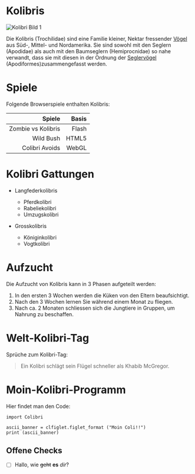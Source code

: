 # Kolibris

![Kolibri Bild 1](https://de.wikipedia.org/wiki/Datei:Archilochus-alexandri-002-edit.jpg)

Die Kolibris (Trochilidae) sind eine Familie kleiner, Nektar fressender [Vögel](https://de.wikipedia.org/wiki/V%C3%B6gel) aus Süd-, Mittel- und Nordamerika. Sie sind sowohl mit den Seglern (Apodidae) als auch mit den Baumseglern (Hemiprocnidae) so nahe verwandt, dass sie mit diesen in der Ordnung der [Seglervögel](https://de.wikipedia.org/wiki/Seglerv%C3%B6gel) (Apodiformes)zusammengefasst werden.

# Spiele

Folgende Browserspiele enthalten Kolibris:

| Spiele	 			| 	Basis|
| ---------------------:|	----:|
| Zombie vs Kolibris	| Flash  |
| Wild Bush				| HTML5  |
| Colibri Avoids		| WebGL  |

# Kolibri Gattungen

- Langfederkolibris
	- Pferdkolibri
	- Rabeliekolibri
	- Umzugskolibri

- Grosskolibris
	- Königinkolibri
	- Vogtkolibri

# Aufzucht

Die Aufzucht von Kolibris kann in 3 Phasen aufgeteilt werden:

1. In den ersten 3 Wochen werden die Küken von den Eltern beaufsichtigt.
2. Nach den 3 Wochen lernen Sie während einem Monat zu fliegen.
3. Nach ca. 2 Monaten schliessen sich die Jungtiere in Gruppen, um Nahrung zu beschaffen.

# Welt-Kolibri-Tag

Sprüche zum Kolibri-Tag:

> Ein Kolibri schlägt sein Flügel schneller als Khabib McGregor.

# Moin-Kolibri-Programm

Hier findet man den Code:

```
import Colibri

ascii_banner = clfiglet.figlet_format ("Moin Coli!!")
print (ascii_banner)
```

## Offene Checks

- [ ] Hallo, wie ~~geht~~ **es** *dir*?